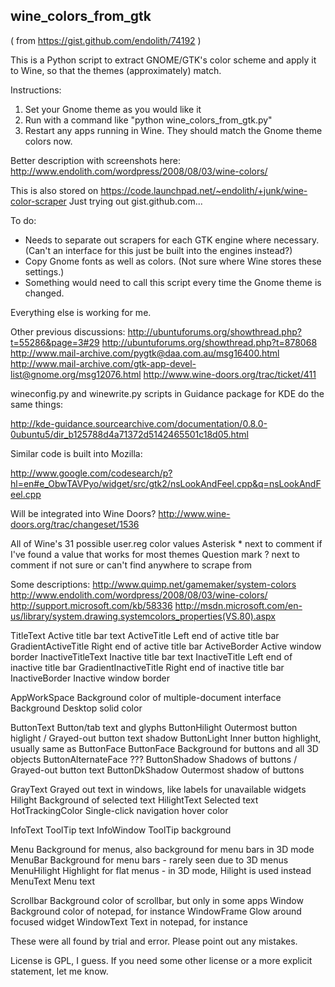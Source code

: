 ## wine_colors_from_gtk

( from https://gist.github.com/endolith/74192 )

This is a Python script to extract GNOME/GTK's color scheme and apply it to Wine, so that the themes (approximately) match.

Instructions:
1. Set your Gnome theme as you would like it
2. Run with a command like "python wine_colors_from_gtk.py"
3. Restart any apps running in Wine. They should match the Gnome theme colors now.

Better description with screenshots here: http://www.endolith.com/wordpress/2008/08/03/wine-colors/

This is also stored on https://code.launchpad.net/~endolith/+junk/wine-color-scraper
Just trying out gist.github.com...


To do:

* Needs to separate out scrapers for each GTK engine where necessary. (Can't an interface for this just be built into the engines instead?)
* Copy Gnome fonts as well as colors. (Not sure where Wine stores these settings.)
* Something would need to call this script every time the Gnome theme is changed.

Everything else is working for me.

Other previous discussions:
http://ubuntuforums.org/showthread.php?t=55286&page=3#29
http://ubuntuforums.org/showthread.php?t=878068
http://www.mail-archive.com/pygtk@daa.com.au/msg16400.html
http://www.mail-archive.com/gtk-app-devel-list@gnome.org/msg12076.html
http://www.wine-doors.org/trac/ticket/411

wineconfig.py and winewrite.py scripts in Guidance package for KDE do the same things:

http://kde-guidance.sourcearchive.com/documentation/0.8.0-0ubuntu5/dir_b125788d4a71372d5142465501c18d05.html

Similar code is built into Mozilla:

http://www.google.com/codesearch/p?hl=en#e_ObwTAVPyo/widget/src/gtk2/nsLookAndFeel.cpp&q=nsLookAndFeel.cpp

Will be integrated into Wine Doors? http://www.wine-doors.org/trac/changeset/1536


All of Wine's 31 possible user.reg color values
Asterisk * next to comment if I've found a value that works for most themes
Question mark ? next to comment if not sure or can't find anywhere to scrape from

Some descriptions:
http://www.quimp.net/gamemaker/system-colors
http://www.endolith.com/wordpress/2008/08/03/wine-colors/
http://support.microsoft.com/kb/58336
http://msdn.microsoft.com/en-us/library/system.drawing.systemcolors_properties(VS.80).aspx

TitleText Active title bar text
ActiveTitle Left end of active title bar
GradientActiveTitle Right end of active title bar
ActiveBorder Active window border
InactiveTitleText Inactive title bar text
InactiveTitle Left end of inactive title bar
GradientInactiveTitle Right end of inactive title bar
InactiveBorder Inactive window border

AppWorkSpace Background color of multiple-document interface
Background Desktop solid color

ButtonText Button/tab text and glyphs
ButtonHilight Outermost button higlight / Grayed-out button text shadow
ButtonLight Inner button highlight, usually same as ButtonFace
ButtonFace Background for buttons and all 3D objects
ButtonAlternateFace ???
ButtonShadow Shadows of buttons / Grayed-out button text
ButtonDkShadow Outermost shadow of buttons

GrayText Grayed out text in windows, like labels for unavailable widgets
Hilight Background of selected text
HilightText Selected text
HotTrackingColor Single-click navigation hover color

InfoText ToolTip text
InfoWindow ToolTip background

Menu Background for menus, also background for menu bars in 3D mode
MenuBar Background for menu bars - rarely seen due to 3D menus
MenuHilight Highlight for flat menus - in 3D mode, Hilight is used instead
MenuText Menu text

Scrollbar Background color of scrollbar, but only in some apps
Window Background color of notepad, for instance
WindowFrame Glow around focused widget
WindowText Text in notepad, for instance


These were all found by trial and error. Please point out any mistakes.

License is GPL, I guess. If you need some other license or a more explicit statement, let me know.
